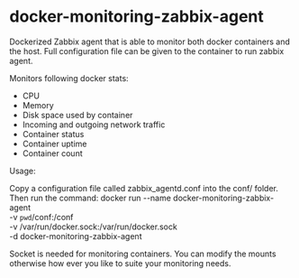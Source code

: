 # docker-monitoring-zabbix-agent
Dockerized Zabbix agent that is able to monitor both docker containers and the host. Full configuration file can be given to the container to run zabbix agent. 

Monitors following docker stats:

* CPU
* Memory
* Disk space used by container
* Incoming and outgoing network traffic
* Container status
* Container uptime
* Container count

Usage:

Copy a configuration file called zabbix_agentd.conf into the conf/ folder. Then run the command:
	docker run --name docker-monitoring-zabbix-agent \
	  -v `pwd`/conf:/conf \
	  -v /var/run/docker.sock:/var/run/docker.sock \
	  -d docker-monitoring-zabbix-agent

Socket is needed for monitoring containers. You can modify the mounts otherwise how ever you like to suite your monitoring needs.


